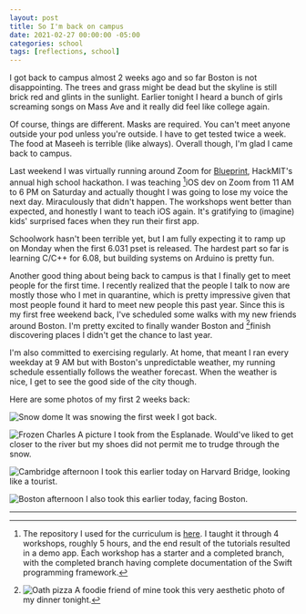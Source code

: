 ```yaml
---
layout: post
title: So I'm back on campus
date: 2021-02-27 00:00:00 -05:00
categories: school
tags: [reflections, school]
---
```

I got back to campus almost 2 weeks ago and so far Boston is not disappointing. The trees and grass might be dead but the skyline is still brick red and glints in the sunlight. Earlier tonight I heard a bunch of girls screaming songs on Mass Ave and it really did feel like college again.  

Of course, things are different. Masks are required. You can't meet anyone outside your pod unless you're outside. I have to get tested twice a week. The food at Maseeh is terrible (like always). Overall though, I'm glad I came back to campus.  

Last weekend I was virtually running around Zoom for [Blueprint](https://blueprint.hackmit.org), HackMIT's annual high school hackathon. I was teaching [^1]iOS dev on Zoom from 11 AM to 6 PM on Saturday and actually thought I was going to lose my voice the next day. Miraculously that didn't happen. The workshops went better than expected, and honestly I want to teach iOS again. It's gratifying to (imagine) kids' surprised faces when they run their first app.  

Schoolwork hasn't been terrible yet, but I am fully expecting it to ramp up on Monday when the first 6.031 pset is released. The hardest part so far is learning C/C++ for 6.08, but building systems on Arduino is pretty fun.  

Another good thing about being back to campus is that I finally get to meet people for the first time. I recently realized that the people I talk to now are mostly those who I met in quarantine, which is pretty impressive given that most people found it hard to meet new people this past year. Since this is my first free weekend back, I've scheduled some walks with my new friends around Boston. I'm pretty excited to finally wander Boston and [^2]finish discovering places I didn't get the chance to last year.

I'm also committed to exercising regularly. At home, that meant I ran every weekday at 9 AM but with Boston's unpredictable weather, my running schedule essentially follows the weather forecast. When the weather is nice, I get to see the good side of the city though.

Here are some photos of my first 2 weeks back:

![Snow dome](/assets/posts/snow_dome.jpg)
It was snowing the first week I got back.

![Frozen Charles](/assets/posts/frozen_charles.jpg)
A picture I took from the Esplanade. Would've liked to get closer to the river but my shoes did not permit me to trudge through the snow.

![Cambridge afternoon](/assets/posts/cambridge_afternoon.jpg)
I took this earlier today on Harvard Bridge, looking like a tourist.

![Boston afternoon](/assets/posts/boston_afternoon.jpg)
I also took this earlier today, facing Boston.

---

[^1]: The repository I used for the curriculum is [here](https://github.com/mlong93/bpDemoApp). I taught it through 4 workshops, roughly 5 hours, and the end result of the tutorials resulted in a demo app. Each workshop has a starter and a completed branch, with the completed branch having complete documentation of the Swift programming framework.

[^2]: ![Oath pizza](/assets/posts/oath_pizza.jpg) A foodie friend of mine took this very aesthetic photo of my dinner tonight.